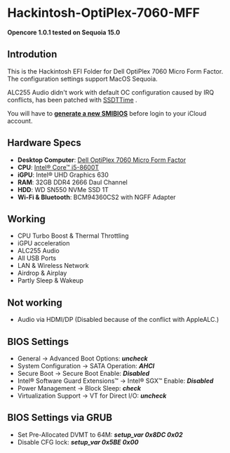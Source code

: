 # Hackintosh-OptiPlex-7060-MFF
**Opencore 1.0.1 tested on Sequoia 15.0**

## Introdution
This is the Hackintosh EFI Folder for Dell OptiPlex 7060 Micro Form Factor. The configuration settings support MacOS Sequoia. 

ALC255 Audio didn't work with default OC configuration caused by IRQ conflicts, has been patched with [SSDTTime](https://github.com/corpnewt/SSDTTime) .

You will have to [**generate a new SMIBIOS**](https://github.com/corpnewt/GenSMBIOS) before login to your iCloud account.

## Hardware Specs
* **Desktop Computer**: [Dell OptiPlex 7060 Micro Form Factor](https://www.dell.com/tc/business/p/optiplex-7060-micro/pd) 
* **CPU**: [Intel® Core™ i5-8600T](https://ark.intel.com/content/www/us/en/ark/products/129938/intel-core-i5-8600t-processor-9m-cache-up-to-3-70-ghz.html)
* **iGPU**: Intel® UHD Graphics 630
* **RAM**: 32GB DDR4 2666 Daul Channel
* **HDD**: WD SN550 NVMe SSD 1T
* **Wi-Fi & Bluetooth**: BCM94360CS2 with NGFF Adapter

## Working
* CPU Turbo Boost & Thermal Throttling
* iGPU acceleration
* ALC255 Audio
* All USB Ports
* LAN & Wireless Network
* Airdrop & Airplay
* Partly Sleep & Wakeup

## Not working
* Audio via HDMI/DP (Disabled because of the conflict with AppleALC.)

## BIOS Settings
* General → Advanced Boot Options: ***uncheck***
* System Configuration → SATA Operation: ***AHCI***
* Secure Boot → Secure Boot Enable: ***Disabled***
* Intel® Software Guard Extensions™ → Intel® SGX™ Enable: ***Disabled***
* Power Management → Block Sleep: ***check***
* Virtualization Support → VT for Direct I/O: ***uncheck***

## BIOS Settings via GRUB
* Set Pre-Allocated DVMT to 64M: 
***setup_var 0x8DC 0x02***
* Disable CFG lock: 
***setup_var 0x5BE 0x00***
